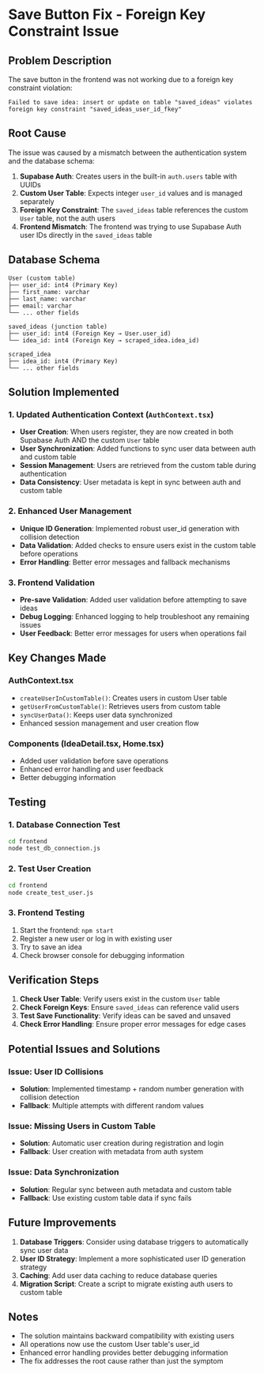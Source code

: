# Save Button Fix - Foreign Key Constraint Issue

## Problem Description

The save button in the frontend was not working due to a foreign key constraint violation:

```
Failed to save idea: insert or update on table "saved_ideas" violates foreign key constraint "saved_ideas_user_id_fkey"
```

## Root Cause

The issue was caused by a mismatch between the authentication system and the database schema:

1. **Supabase Auth**: Creates users in the built-in `auth.users` table with UUIDs
2. **Custom User Table**: Expects integer `user_id` values and is managed separately
3. **Foreign Key Constraint**: The `saved_ideas` table references the custom `User` table, not the auth users
4. **Frontend Mismatch**: The frontend was trying to use Supabase Auth user IDs directly in the `saved_ideas` table

## Database Schema

```
User (custom table)
├── user_id: int4 (Primary Key)
├── first_name: varchar
├── last_name: varchar
├── email: varchar
└── ... other fields

saved_ideas (junction table)
├── user_id: int4 (Foreign Key → User.user_id)
└── idea_id: int4 (Foreign Key → scraped_idea.idea_id)

scraped_idea
├── idea_id: int4 (Primary Key)
└── ... other fields
```

## Solution Implemented

### 1. Updated Authentication Context (`AuthContext.tsx`)

- **User Creation**: When users register, they are now created in both Supabase Auth AND the custom `User` table
- **User Synchronization**: Added functions to sync user data between auth and custom table
- **Session Management**: Users are retrieved from the custom table during authentication
- **Data Consistency**: User metadata is kept in sync between auth and custom table

### 2. Enhanced User Management

- **Unique ID Generation**: Implemented robust user_id generation with collision detection
- **Data Validation**: Added checks to ensure users exist in the custom table before operations
- **Error Handling**: Better error messages and fallback mechanisms

### 3. Frontend Validation

- **Pre-save Validation**: Added user validation before attempting to save ideas
- **Debug Logging**: Enhanced logging to help troubleshoot any remaining issues
- **User Feedback**: Better error messages for users when operations fail

## Key Changes Made

### AuthContext.tsx
- `createUserInCustomTable()`: Creates users in custom User table
- `getUserFromCustomTable()`: Retrieves users from custom table
- `syncUserData()`: Keeps user data synchronized
- Enhanced session management and user creation flow

### Components (IdeaDetail.tsx, Home.tsx)
- Added user validation before save operations
- Enhanced error handling and user feedback
- Better debugging information

## Testing

### 1. Database Connection Test
```bash
cd frontend
node test_db_connection.js
```

### 2. Test User Creation
```bash
cd frontend
node create_test_user.js
```

### 3. Frontend Testing
1. Start the frontend: `npm start`
2. Register a new user or log in with existing user
3. Try to save an idea
4. Check browser console for debugging information

## Verification Steps

1. **Check User Table**: Verify users exist in the custom `User` table
2. **Check Foreign Keys**: Ensure `saved_ideas` can reference valid users
3. **Test Save Functionality**: Verify ideas can be saved and unsaved
4. **Check Error Handling**: Ensure proper error messages for edge cases

## Potential Issues and Solutions

### Issue: User ID Collisions
- **Solution**: Implemented timestamp + random number generation with collision detection
- **Fallback**: Multiple attempts with different random values

### Issue: Missing Users in Custom Table
- **Solution**: Automatic user creation during registration and login
- **Fallback**: User creation with metadata from auth system

### Issue: Data Synchronization
- **Solution**: Regular sync between auth metadata and custom table
- **Fallback**: Use existing custom table data if sync fails

## Future Improvements

1. **Database Triggers**: Consider using database triggers to automatically sync user data
2. **User ID Strategy**: Implement a more sophisticated user ID generation strategy
3. **Caching**: Add user data caching to reduce database queries
4. **Migration Script**: Create a script to migrate existing auth users to custom table

## Notes

- The solution maintains backward compatibility with existing users
- All operations now use the custom User table's user_id
- Enhanced error handling provides better debugging information
- The fix addresses the root cause rather than just the symptom
